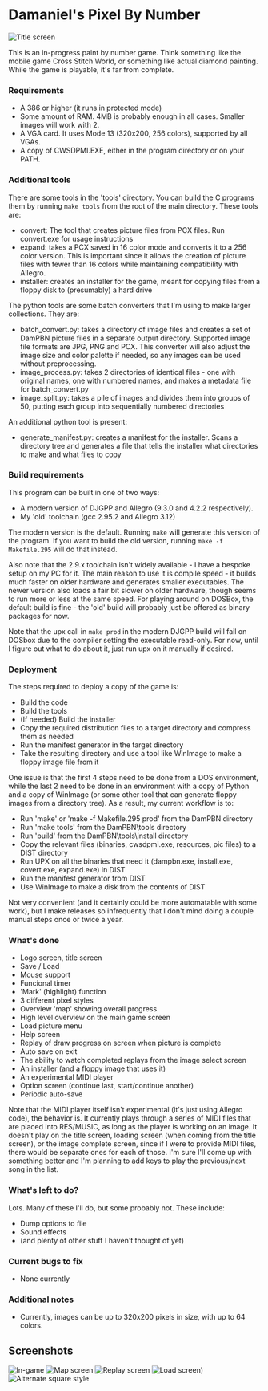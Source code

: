 # Damaniel's Pixel By Number
![Title screen](https://user-images.githubusercontent.com/1784332/170628024-9f7f6ee1-70ab-44e0-99c3-d670a45a9e28.png)

This is an in-progress paint by number game.  Think something like the mobile 
game Cross Stitch World, or something like actual diamond painting.  While the
game is playable, it's far from complete.  

### Requirements

- A 386 or higher (it runs in protected mode)
- Some amount of RAM.  4MB is probably enough in all cases.  Smaller images
  will work with 2.
- A VGA card.  It uses Mode 13 (320x200, 256 colors), supported by all VGAs.
- A copy of CWSDPMI.EXE, either in the program directory or on your PATH.

### Additional tools

There are some tools in the 'tools' directory.  You can build the C programs
them by running `make tools` from the root of the main directory.  These tools are:

- convert: The tool that creates picture files from PCX files.  Run convert.exe
           for usage instructions
- expand: takes a PCX saved in 16 color mode and converts it to a 256 color
          version.  This is important since it allows the creation of picture
          files with fewer than 16 colors while maintaining compatibility with
          Allegro.
- installer: creates an installer for the game, meant for copying files from a floppy
             disk to (presumably) a hard drive

The python tools are some batch converters that I'm using to make larger collections.
They are:

- batch_convert.py: takes a directory of image files and creates a set of DamPBN picture
                    files in a separate output directory.  Supported image file formats
                    are JPG, PNG and PCX.  This converter will also adjust the image
                    size and color palette if needed, so any images can be used without
                    preprocessing.
- image_process.py: takes 2 directories of identical files - one with original names, one
                    with numbered names, and makes a metadata file for batch_convert.py
- image_split.py: takes a pile of images and divides them into groups of 50, putting each
                  group into sequentially numbered directories

An additional python tool is present:

- generate_manifest.py: creates a manifest for the installer.  Scans a directory tree
                        and generates a file that tells the installer what directories to
                        make and what files to copy

### Build requirements

This program can be built in one of two ways:

- A modern version of DJGPP and Allegro (9.3.0 and 4.2.2 respectively).
- My 'old' toolchain (gcc 2.95.2 and Allegro 3.12)

The modern version is the default.  Running `make` will generate this version
of the program.  If you want to build the old version, running 
`make -f Makefile.295` will do that instead.

Also note that the 2.9.x toolchain isn't widely available - I have a bespoke
setup on my PC for it.  The main reason to use it is compile speed - it builds
much faster on older hardware and generates smaller executables.  The newer
version also loads a fair bit slower on older hardware, though seems to run
more or less at the same speed.  For playing around on DOSBox, the default
build is fine - the 'old' build will probably just be offered as binary
packages for now.

Note that the upx call in `make prod` in the modern DJGPP build will fail
on DOSbox due to the compiler setting the executable read-only.  For now,
until I figure out what to do about it, just run upx on it manually if
desired. 

### Deployment

The steps required to deploy a copy of the game is:

- Build the code
- Build the tools
- (If needed) Build the installer
- Copy the required distribution files to a target directory and compress them as needed
- Run the manifest generator in the target directory
- Take the resulting directory and use a tool like WinImage to make a floppy image file from it

One issue is that the first 4 steps need to be done from a DOS environment, while the last 2
need to be done in an environment with a copy of Python and a copy of WinImage (or some other tool
that can generate floppy images from a directory tree).  As a result, my current workflow is to:

- Run 'make' or 'make -f Makefile.295 prod' from the DamPBN directory
- Run 'make tools' from the DamPBN\tools directory
- Run 'build' from the DamPBN\tools\install directory
- Copy the relevant files (binaries, cwsdpmi.exe, resources, pic files) to a DIST directory
- Run UPX on all the binaries that need it (dampbn.exe, install.exe, covert.exe, expand.exe) in DIST
- Run the manifest generator from DIST
- Use WinImage to make a disk from the contents of DIST

Not very convenient (and it certainly could be more automatable with some work), but I make releases
so infrequently that I don't mind doing a couple manual steps once or twice a year.

### What's done

- Logo screen, title screen
- Save / Load
- Mouse support
- Funcional timer
- 'Mark' (highlight) function
- 3 different pixel styles
- Overview 'map' showing overall progress
- High level overview on the main game screen
- Load picture menu
- Help screen
- Replay of draw progress on screen when picture is complete
- Auto save on exit
- The ability to watch completed replays from the image select screen
- An installer (and a floppy image that uses it)
- An experimental MIDI player
- Option screen (continue last, start/continue another)
- Periodic auto-save

Note that the MIDI player itself isn't experimental (it's just using Allegro code), the behavior is.
It currently plays through a series of MIDI files that are placed into RES/MUSIC, as long as
the player is working on an image.  It doesn't play on the title screen, loading screen 
(when coming from the title screen), or the image complete screen, since if I were to provide MIDI files,
there would be separate ones for each of those.  I'm sure I'll come up with
something better and I'm planning to add keys to play the previous/next song in the list. 

### What's left to do?

Lots. Many of these I'll do, but some probably not.  These include:
- Dump options to file
- Sound effects
- (and plenty of other stuff I haven't thought of yet)

### Current bugs to fix
- None currently

### Additional notes
- Currently, images can be up to 320x200 pixels in size, with up to 64 colors.

## Screenshots
![In-game](https://user-images.githubusercontent.com/1784332/170628027-d92280e7-9306-422f-be59-8887636a4a65.png)
![Map screen](https://user-images.githubusercontent.com/1784332/170628029-4828cb7b-b659-4449-b493-d449859cda37.png)
![Replay screen](https://user-images.githubusercontent.com/1784332/170628031-a991c332-60d5-4b0f-99f7-2ba5e3a90de8.png)
![Load screen)](https://user-images.githubusercontent.com/1784332/170628033-599bc190-9dc6-4c36-8247-53e2ad28d3d7.png)
![Alternate square style](https://user-images.githubusercontent.com/1784332/170628034-cf7ee08a-1472-43d3-b475-e3036155941f.png)

